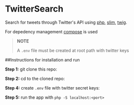 TwitterSearch
=====

Search for tweets through Twitter's API using [php](https://php.net/), [slim](http://www.slimframework.com/), [twig](https://twig.symfony.com/).

For depedency management [compose](https://getcomposer.org/) is used

>**NOTE**
>
>A ```.env``` file must be created at root path with twitter keys


##Instructions for installation and run

**Step 1:** git clone this repo:

**Step 2:** cd to the cloned repo:

**Step 4:** create `.env` file with twitter secret keys:

**Step 5:** run the app with `php -S localhost:<port>`
